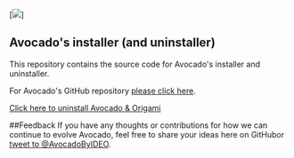[![](https://github.com/trive/avocado/raw/master/Other/logo.png "")]

## Avocado's installer (and uninstaller)

This repository contains the source code for Avocado's installer and uninstaller.

For Avocado's GitHub repository <a href="http://avocado.ideo.com" target="_blank">please click here</a>.

<a href="https://github.com/trive/avocado/blob/master/Other/Uninstall%20Avocado%20%26%20Origami.zip">Click here to uninstall Avocado & Origami</a>


##Feedback
If you have any thoughts or contributions for how we can continue to evolve Avocado, feel free to share your ideas here on GitHub​ or​ <a href="https://twitter.com/AvocadoByIDEO" target="_blank">tweet to @AvocadoByIDEO</a>.